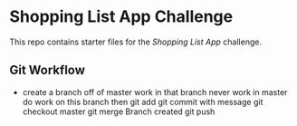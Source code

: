# Shopping List App Challenge

This repo contains starter files for the *Shopping List App* challenge.

## Git Workflow
* create a branch off of master
work in that branch never work in master
do work on this branch
then git add
git commit with message
git checkout master
git merge Branch created
git push

